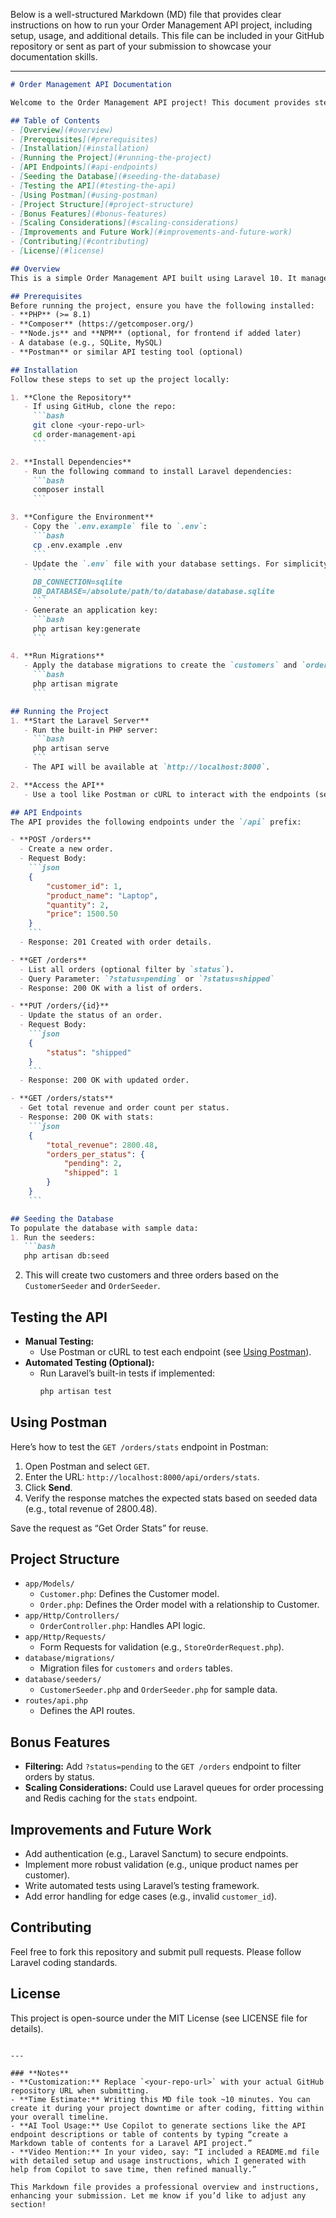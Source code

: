 Below is a well-structured Markdown (MD) file that provides clear instructions on how to run your Order Management API project, including setup, usage, and additional details. This file can be included in your GitHub repository or sent as part of your submission to showcase your documentation skills.

---

```markdown
# Order Management API Documentation

Welcome to the Order Management API project! This document provides step-by-step instructions to set up, run, and use the API built with Laravel. It also includes details on the project structure, testing, and potential improvements.

## Table of Contents
- [Overview](#overview)
- [Prerequisites](#prerequisites)
- [Installation](#installation)
- [Running the Project](#running-the-project)
- [API Endpoints](#api-endpoints)
- [Seeding the Database](#seeding-the-database)
- [Testing the API](#testing-the-api)
- [Using Postman](#using-postman)
- [Project Structure](#project-structure)
- [Bonus Features](#bonus-features)
- [Scaling Considerations](#scaling-considerations)
- [Improvements and Future Work](#improvements-and-future-work)
- [Contributing](#contributing)
- [License](#license)

## Overview
This is a simple Order Management API built using Laravel 10. It manages `Customer` and `Order` data with CRUD operations and basic analytics. The API was developed as part of a candidate task, leveraging AI tools for efficiency.

## Prerequisites
Before running the project, ensure you have the following installed:
- **PHP** (>= 8.1)
- **Composer** (https://getcomposer.org/)
- **Node.js** and **NPM** (optional, for frontend if added later)
- A database (e.g., SQLite, MySQL)
- **Postman** or similar API testing tool (optional)

## Installation
Follow these steps to set up the project locally:

1. **Clone the Repository**
   - If using GitHub, clone the repo:
     ```bash
     git clone <your-repo-url>
     cd order-management-api
     ```

2. **Install Dependencies**
   - Run the following command to install Laravel dependencies:
     ```bash
     composer install
     ```

3. **Configure the Environment**
   - Copy the `.env.example` file to `.env`:
     ```bash
     cp .env.example .env
     ```
   - Update the `.env` file with your database settings. For simplicity, use SQLite:
     ```
     DB_CONNECTION=sqlite
     DB_DATABASE=/absolute/path/to/database/database.sqlite
     ```
   - Generate an application key:
     ```bash
     php artisan key:generate
     ```

4. **Run Migrations**
   - Apply the database migrations to create the `customers` and `orders` tables:
     ```bash
     php artisan migrate
     ```

## Running the Project
1. **Start the Laravel Server**
   - Run the built-in PHP server:
     ```bash
     php artisan serve
     ```
   - The API will be available at `http://localhost:8000`.

2. **Access the API**
   - Use a tool like Postman or cURL to interact with the endpoints (see [API Endpoints](#api-endpoints)).

## API Endpoints
The API provides the following endpoints under the `/api` prefix:

- **POST /orders**
  - Create a new order.
  - Request Body:
    ```json
    {
        "customer_id": 1,
        "product_name": "Laptop",
        "quantity": 2,
        "price": 1500.50
    }
    ```
  - Response: 201 Created with order details.

- **GET /orders**
  - List all orders (optional filter by `status`).
  - Query Parameter: `?status=pending` or `?status=shipped`
  - Response: 200 OK with a list of orders.

- **PUT /orders/{id}**
  - Update the status of an order.
  - Request Body:
    ```json
    {
        "status": "shipped"
    }
    ```
  - Response: 200 OK with updated order.

- **GET /orders/stats**
  - Get total revenue and order count per status.
  - Response: 200 OK with stats:
    ```json
    {
        "total_revenue": 2800.48,
        "orders_per_status": {
            "pending": 2,
            "shipped": 1
        }
    }
    ```

## Seeding the Database
To populate the database with sample data:
1. Run the seeders:
   ```bash
   php artisan db:seed
   ```
2. This will create two customers and three orders based on the `CustomerSeeder` and `OrderSeeder`.

## Testing the API
- **Manual Testing:**
  - Use Postman or cURL to test each endpoint (see [Using Postman](#using-postman)).
- **Automated Testing (Optional):**
  - Run Laravel’s built-in tests if implemented:
    ```bash
    php artisan test
    ```

## Using Postman
Here’s how to test the `GET /orders/stats` endpoint in Postman:
1. Open Postman and select `GET`.
2. Enter the URL: `http://localhost:8000/api/orders/stats`.
3. Click **Send**.
4. Verify the response matches the expected stats based on seeded data (e.g., total revenue of 2800.48).

Save the request as “Get Order Stats” for reuse.

## Project Structure
- `app/Models/`
  - `Customer.php`: Defines the Customer model.
  - `Order.php`: Defines the Order model with a relationship to Customer.
- `app/Http/Controllers/`
  - `OrderController.php`: Handles API logic.
- `app/Http/Requests/`
  - Form Requests for validation (e.g., `StoreOrderRequest.php`).
- `database/migrations/`
  - Migration files for `customers` and `orders` tables.
- `database/seeders/`
  - `CustomerSeeder.php` and `OrderSeeder.php` for sample data.
- `routes/api.php`
  - Defines the API routes.

## Bonus Features
- **Filtering:** Add `?status=pending` to the `GET /orders` endpoint to filter orders by status.
- **Scaling Considerations:** Could use Laravel queues for order processing and Redis caching for the `stats` endpoint.

## Improvements and Future Work
- Add authentication (e.g., Laravel Sanctum) to secure endpoints.
- Implement more robust validation (e.g., unique product names per customer).
- Write automated tests using Laravel’s testing framework.
- Add error handling for edge cases (e.g., invalid `customer_id`).

## Contributing
Feel free to fork this repository and submit pull requests. Please follow Laravel coding standards.

## License
This project is open-source under the MIT License (see LICENSE file for details).

```

---

### **Notes**
- **Customization:** Replace `<your-repo-url>` with your actual GitHub repository URL when submitting.
- **Time Estimate:** Writing this MD file took ~10 minutes. You can create it during your project downtime or after coding, fitting within your overall timeline.
- **AI Tool Usage:** Use Copilot to generate sections like the API endpoint descriptions or table of contents by typing “create a Markdown table of contents for a Laravel API project.”
- **Video Mention:** In your video, say: “I included a README.md file with detailed setup and usage instructions, which I generated with help from Copilot to save time, then refined manually.”

This Markdown file provides a professional overview and instructions, enhancing your submission. Let me know if you’d like to adjust any section!
